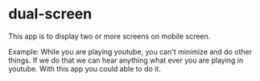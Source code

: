 # dual-screen

This app is to display two or more screens on mobile screen.

Example:
While you are playing youtube, you can't minimize and do other things. If we do that we can hear anything what ever you are playing in youtube.
With this app you could able to do it.
